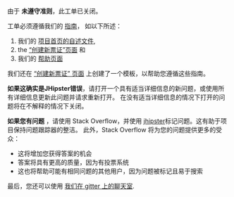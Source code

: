由于 **未遵守准则**，此工单已关闭。

工单必须遵循我们的 [指南](https://github.com/jhipster/generator-jhipster/blob/main/CONTRIBUTING.md)， 如以下所述：

1.  我们的 [项目首页的自述文件](https://github.com/jhipster/generator-jhipster/blob/main/README.md),
2.  the [“创建新票证”页面](https://github.com/jhipster/generator-jhipster/issues/new/choose) 和
3.  我们的 [帮助页面](https://www.jhipster.tech/help/)

我们还在 [“创建新票证” 页面](https://github.com/jhipster/generator-jhipster/issues/new/choose) 上创建了一个模板，以帮助您遵循这些指南。

**如果这确实是JHipster错误**，请打开一个具有适当详细信息的新问题，或使用所有详细信息更新此问题并请求重新打开。
在没有适当详细信息的情况下打开的问题将在不解释的情况下关闭。

**如果您有问题** ，请使用 Stack Overflow，并使用 [jhipster](http://stackoverflow.com/questions/tagged/jhipster)标记问题。这有助于项目保持问题跟踪器的整洁。 此外，Stack Overflow 将为您的问题提供更多的受众：

- 这将增加您获得答案的机会
- 答案将具有更高的质量，因为有投票系统
- 这也将帮助可能有相同问题的其他用户，因为问题被标记且易于搜索

最后，您还可以使用 [我们在 gitter 上的聊天室](https://gitter.im/jhipster/generator-jhipster).
